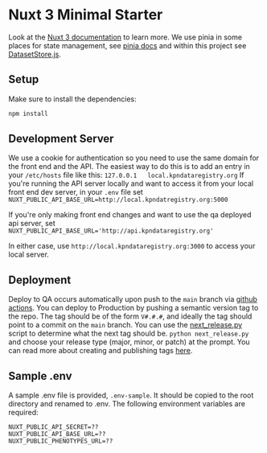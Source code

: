 # Nuxt 3 Minimal Starter

Look at the [Nuxt 3 documentation](https://nuxt.com/docs/getting-started/introduction) to learn more.
We use pinia in some places for state management, see [pinia docs](https://pinia.vuejs.org/) and within this project see [DatasetStore.js](./stores/DatasetStore.js).

## Setup

Make sure to install the dependencies:

```bash
npm install
```

## Development Server
We use a cookie for authentication so you need to use the same domain for the front end and the API.
The easiest way to do this is to add an entry in your `/etc/hosts` file like this:
`127.0.0.1   local.kpndataregistry.org`
If you're running the API server locally and want to access it from your local front end dev
server, in your `.env` file set `NUXT_PUBLIC_API_BASE_URL=http://local.kpndatregistry.org:5000`

If you're only making front end changes and want to use the qa deployed api server, set 
`NUXT_PUBLIC_API_BASE_URL='http://api.kpndataregistry.org'`  

In either case, use `http://local.kpndataregistry.org:3000` to access your local server.


## Deployment
Deploy to QA occurs automatically upon push to the `main` branch via [github actions](.github/workflows/continuous-integration.yml). 
You can deploy to Production by pushing a semantic version tag to the repo. 
The tag should be of the form `V#.#.#`, and ideally the tag should point to a commit on the `main` branch.
You can use the [next_release.py](./next_release.py) script to determine what the next tag should be.
`python next_release.py` and choose your release type (major, minor, or patch) at the prompt. 
You can read more about creating and publishing tags [here](https://git-scm.com/book/en/v2/Git-Basics-Tagging).


## Sample .env

A sample .env file is provided, `.env-sample`. It should be copied to the root directory and renamed to .env. The following environment variables are required:

```
NUXT_PUBLIC_API_SECRET=??
NUXT_PUBLIC_API_BASE_URL=??
NUXT_PUBLIC_PHENOTYPES_URL=??
```

